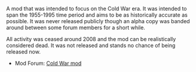 A mod that was intended to focus on the Cold War era. It was intended to
span the 1955-1995 time period and aims to be as historically accurate
as possible. It was never released publicly though an alpha copy was
banded around between some forum members for a short while.

All activity was ceased around 2008 and the mod can be realistically
considered dead. It was not released and stands no chance of being
released now.

-   Mod Forum: [Cold War
    mod](https://forum.paradoxplaza.com/forum/index.php?forums/cold-war-mod.292/)
